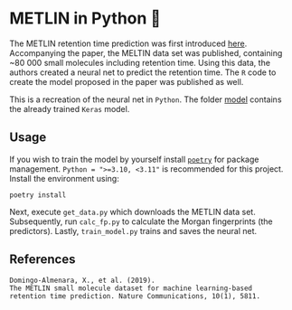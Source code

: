 # METLIN in Python 🐍

The METLIN retention time prediction was first
introduced [here](https://pubmed.ncbi.nlm.nih.gov/31862874/).
Accompanying the paper, the MELTIN data set was published, containing ~80 000
small molecules including retention time.
Using this data, the authors created a neural net to predict the retention
time. The `R` code to create the model proposed in the paper was published
as well.

This is a recreation of the neural net in `Python`. The folder [model](model)
contains the already trained `Keras` model.

## Usage

If you wish to train the model by yourself install
[`poetry`](https://python-poetry.org/docs/#installing-with-pipx) for package
management. `Python = ">=3.10, <3.11"` is recommended for this project.
Install the environment using:

```shell
poetry install
```

Next, execute `get_data.py` which downloads the METLIN data set.
Subsequently, run `calc_fp.py` to calculate the
Morgan fingerprints (the predictors).
Lastly, `train_model.py` trains and saves the neural net.

## References

```
Domingo-Almenara, X., et al. (2019).
The METLIN small molecule dataset for machine learning-based
retention time prediction. Nature Communications, 10(1), 5811.
```
